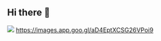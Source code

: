 ## Hi there 👋

<!--
**mischelleZ/mischelleZ** is a ✨ _special_ ✨ repository because its `README.md` (this file) appears on your GitHub profile.

Here are some ideas to get you started:

- 🔭 I’m currently working on... nenhum lugar
- 🌱 I’m currently learning ... ultilizar o alura.
- 👯 I’m looking to collaborate on ... para a comunidade escolar
- 🤔 I’m looking for help with ... no alura
- 💬 Ask me about ... fofoca 
- 📫 How to reach me: ... redes sociais
- ⚡ Fun fact: ... sou divertida
-->
![](link)
https://images.app.goo.gl/aD4EptXCSG26VPoi9
